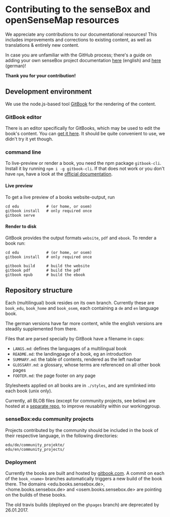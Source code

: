 # Contributing to the senseBox and openSenseMap resources

We appreciate any contributions to our documentational resources!
This includes improvements and corrections to existing content, as well as translations & entirely new content.

In case you are unfamiliar with the GitHub process; there's a guide on adding your own senseBox project documentation [here](/sensebox/books/blob/book_edu/en/contributing.md) (english) and [here](/sensebox/books/blob/book_edu/de/eigene_projekte.md) (german)!

**Thank you for your contribution!**

## Development environment
We use the node.js-based tool [GitBook](https://github.com/GitbookIO/gitbook) for the rendering of the content.

### GitBook editor
There is an editor specifically for GitBooks, which may be used to edit the book's content.
You can [get it here](https://www.gitbook.com/editor).
It should be quite convenient to use, we didn't try it yet though.

### command line
To live-preview or render a book, you need the npm package `gitbook-cli`.
Install it by running `npm i -g gitbook-cli`. If that does not work or you don't have `npm`, have a look at the [official documentation](https://github.com/GitbookIO/gitbook/blob/master/docs/setup.md).

#### Live preview
To get a live preview of a books website-output, run
```
cd edu            # (or home, or osem)
gitbook install   # only required once
gitbook serve
```

#### Render to disk
GitBook provides the output formats `website`, `pdf` and `ebook`.
To render a book run:
```
cd edu            # (or home, or osem)
gitbook install   # only required once

gitbook build     # build the website
gitbook pdf       # build the pdf
gitbook epub      # build the ebook
```

## Repository structure

Each (multilingual) book resides on its own branch.
Currently these are `book_edu`, `book_home` and `book_osem`, each containing a `de` and `en` language book.

The german versions have far more content, while the english versions are steadily supplemented from there.

Files that are parsed specially by GitBook have a filename in caps:

- `LANGS.md`:  defines the languages of a multilingual book
- `README.md`: the landingpage of a book, eg an introduction
- `SUMMARY.md`: the table of contents, rendered as the left navbar
- `GLOSSARY.md`: a glossary, whose terms are referenced on all other book pages
- `FOOTER.md`: the page footer on any page

Stylesheets applied on all books are in `./styles`, and are symlinked into each book (unix only).

Currently, all BLOB files (except for community projects, see below) are hosted at a [separate repo](https://github.com/sensebox/resources), to improve reusability within our workinggroup.

### senseBox:edu community projects
Projects contributed by the community should be included in the book of their respective language, in the following directories:
```
edu/de/community_projekte/
edu/en/community_projects/
```

### Deployment
Currently the books are built and hosted by [gitbook.com](https://gitbook.com/@sensebox).
A commit on each of the `book_<name>` branches automatically triggers a new build of the book there.
The domains <edu.books.sensebox.de>, <home.books.sensebox.de> and <osem.books.sensebox.de> are pointing on the builds of these books.

The old travis builds (deployed on the `ghpages` branch) are deprecated by 26.01.2017.
